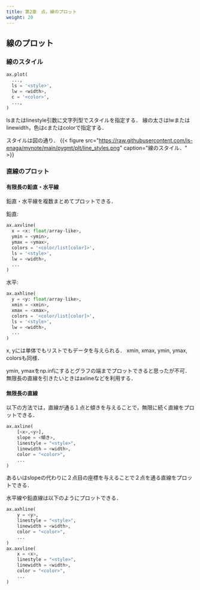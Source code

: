```yaml
---
title: 第2章　点，線のプロット 
weight: 20 
---
```

<!-- ######################################### -->

<!-- =================================== -->
## 線のプロット
<!-- =================================== -->

<!-- ---------------------------------- -->
### 線のスタイル
<!-- ---------------------------------- -->
```python
ax.plot(
  ...,
  ls = '<style>',
  lw = <width>,
  c = '<color>',
  ...,
)
 ```


lsまたはlinestyle引数に文字列型でスタイルを指定する．
線の太さはlwまたはlinewidth，色はcまたはcolorで指定する．

スタイルは図の通り．
{{< figure   src="https://raw.githubusercontent.com/is-enaga/mynote/main/pygmt/plt/line_styles.png" caption="線のスタイル．"  >}}
<!-- ---------------------------------- -->
### 直線のプロット
<!-- ---------------------------------- -->

<!-- ............................. -->
#### 有限長の鉛直・水平線
<!-- ............................. -->
鉛直・水平線を複数まとめてプロットできる．

鉛直:
```python
ax.axvline(
  x = <x: float/array-like>,
  ymin = <ymin>,
  ymax = <ymax>,
  colors = '<color/list[color]>',
  ls = '<style>',
  lw = <width>,
  ...
)
 ```


水平:
```python
ax.axhline(
  y = <y: float/array-like>,
  xmin = <xmin>,
  xmax = <xmax>,
  colors = '<color/list[color]>',
  ls = '<style>',
  lw = <width>,
  ...
)
 ```


x, yには単体でもリストでもデータを与えられる．
xmin, xmax, ymin, ymax, colorsも同様．

ymin, ymaxをnp.infにするとグラフの端までプロットできると思ったが不可．
無限長の直線を引きたいときはaxlineなどを利用する．
<!-- ............................. -->
#### 無限長の直線
<!-- ............................. -->
以下の方法では，直線が通る１点と傾きを与えることで，無限に続く直線をプロットできる．
```python
ax.axline(
    [<x>,<y>],
    slope = <傾き>,
    linestyle = "<style>",
    linewidth = <width>,
    color = "<color>",
    ...
)
 ```


あるいはslopeの代わりに２点目の座標を与えることで２点を通る直線をプロットできる．

水平線や鉛直線は以下のようにプロットできる．
```python
ax.axhline(
    y = <y>,
    linestyle = "<style>",
    linewidth = <width>,
    color = "<color>",
    ...
)
ax.axvline(
    x = <x>,
    linestyle = "<style>",
    linewidth = <width>,
    color = "<color>",
    ...
)
 ```
<!-- ######################################### -->
